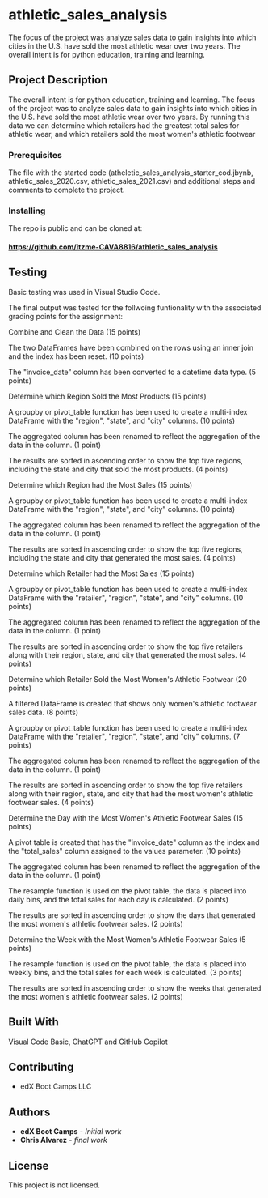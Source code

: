 # athletic_sales_analysis
The focus of the project was analyze sales data to gain insights into which cities in the U.S. have sold the most athletic wear over two years. The overall intent is for python education, training and learning.

## Project Description
The overall intent is for python education, training and learning. The focus of the project was to analyze sales data to gain insights into which cities in the U.S. have sold the most athletic wear over two years. By running this data we can determine which retailers had the greatest total sales for athletic wear, and which retailers sold the most women's athletic footwear

### Prerequisites

The file with the started code (atheletic_sales_analysis_starter_cod.jbynb, athletic_sales_2020.csv, athletic_sales_2021.csv) and additional steps and comments to complete the project.

### Installing

The repo is public and can be cloned at:
#### https://github.com/itzme-CAVA8816/athletic_sales_analysis

## Testing

Basic testing was used in Visual Studio Code.

The final output was tested for the follwoing funtionality with the associated grading points for the assignment:

Combine and Clean the Data (15 points) 

The two DataFrames have been combined on the rows using an inner join and the index has been reset. (10 points)

The "invoice_date" column has been converted to a datetime data type. (5 points)

Determine which Region Sold the Most Products (15 points) 

A groupby or pivot_table function has been used to create a multi-index DataFrame with the "region", "state", and "city" columns. (10 points)

The aggregated column has been renamed to reflect the aggregation of the data in the column. (1 point)

The results are sorted in ascending order to show the top five regions, including the state and city that sold the most products. (4 points)

Determine which Region had the Most Sales (15 points) 

A groupby or pivot_table function has been used to create a multi-index DataFrame with the "region", "state", and "city" columns. (10 points)

The aggregated column has been renamed to reflect the aggregation of the data in the column. (1 point)

The results are sorted in ascending order to show the top five regions, including the state and city that generated the most sales. (4 points)

Determine which Retailer had the Most Sales (15 points)

A groupby or pivot_table function has been used to create a multi-index DataFrame with the "retailer", "region", "state", and "city" columns. (10 points)

The aggregated column has been renamed to reflect the aggregation of the data in the column. (1 point)

The results are sorted in ascending order to show the top five retailers along with their region, state, and city that generated the most sales. (4 points)

Determine which Retailer Sold the Most Women's Athletic Footwear (20 points) 

A filtered DataFrame is created that shows only women's athletic footwear sales data. (8 points)

A groupby or pivot_table function has been used to create a multi-index DataFrame with the "retailer", "region", "state", and "city" columns. (7 points)

The aggregated column has been renamed to reflect the aggregation of the data in the column. (1 point)

The results are sorted in ascending order to show the top five retailers along with their region, state, and city that had the most women's athletic footwear sales. (4 points)

Determine the Day with the Most Women's Athletic Footwear Sales (15 points) 

A pivot table is created that has the "invoice_date" column as the index and the "total_sales" column assigned to the values parameter. (10 points)

The aggregated column has been renamed to reflect the aggregation of the data in the column. (1 point)

The resample function is used on the pivot table, the data is placed into daily bins, and the total sales for each day is calculated. (2 points)

The results are sorted in ascending order to show the days that generated the most women's athletic footwear sales. (2 points)

Determine the Week with the Most Women's Athletic Footwear Sales (5 points) 

The resample function is used on the pivot table, the data is placed into weekly bins, and the total sales for each week is calculated. (3 points)

The results are sorted in ascending order to show the weeks that generated the most women's athletic footwear sales. (2 points)

## Built With

Visual Code Basic, ChatGPT and GitHub Copilot

## Contributing

* edX Boot Camps LLC

## Authors

* **edX Boot Camps** - *Initial work* 
* **Chris Alvarez** - *final work* 

## License

This project is not licensed. 
